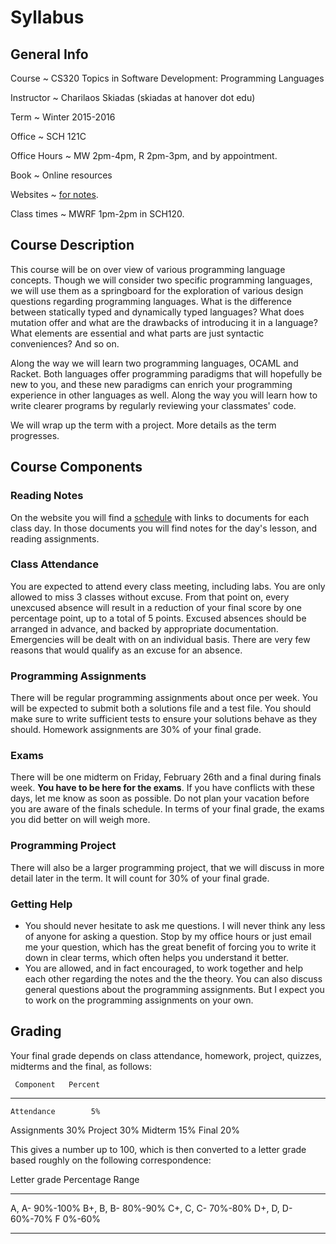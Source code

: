 # Syllabus

## General Info

Course
  ~ CS320 Topics in Software Development: Programming Languages

Instructor
  ~ Charilaos Skiadas (skiadas at hanover dot edu)

Term
  ~ Winter 2015-2016

Office
  ~ SCH 121C

Office Hours
  ~ MW 2pm-4pm, R 2pm-3pm, and by appointment.

Book
  ~ Online resources

Websites
  ~ [for notes](skiadas.github.io/ProgLangCourse/site/).

Class times
  ~ MWRF 1pm-2pm in SCH120.

## Course Description

This course will be on over view of various programming language concepts. Though we will consider two specific programming languages, we will use them as a springboard for the exploration of various design questions regarding programming languages. What is the difference between statically typed and dynamically typed languages? What does mutation offer and what are the drawbacks of introducing it in a language? What elements are essential and what parts are just syntactic conveniences? And so on.

Along the way we will learn two programming languages, OCAML and Racket. Both languages offer programming paradigms that will hopefully be new to you, and these new paradigms can enrich your programming experience in other languages as well. Along the way you will learn how to write clearer programs by regularly reviewing your classmates' code.

We will wrap up the term with a project. More details as the term progresses.

## Course Components

### Reading Notes

On the website you will find a [schedule](http://skiadas.github.io/ProgLangCourse/site/schedule.html) with links to documents for each class day. In those documents you will find notes for the day's lesson, and reading assignments.

### Class Attendance

You are expected to attend every class meeting, including labs. You are only allowed to miss 3 classes without excuse. From that point on, every unexcused absence will result in a reduction of your final score by one percentage point, up to a total of 5 points. Excused absences should be arranged in advance, and backed by appropriate documentation. Emergencies will be dealt with on an individual basis. There are very few reasons that would qualify as an excuse for an absence.

### Programming Assignments

There will be regular programming assignments about once per week. You will be expected to submit both a solutions file and a test file. You should make sure to write sufficient tests to ensure your solutions behave as they should. Homework assignments are 30% of your final grade.

### Exams

There will be one midterm on Friday, February 26th and a final during finals week. **You have to be here for the exams**. If you have conflicts with these days, let me know as soon as possible. Do not plan your vacation before you are aware of the finals schedule. In terms of your final grade, the exams you did better on will weigh more.

### Programming Project

There will also be a larger programming project, that we will discuss in more detail later in the term. It will count for 30% of your final grade.

### Getting Help

- You should never hesitate to ask me questions. I will never think any less of anyone for asking a question. Stop by my office hours or just email me your question, which has the great benefit of forcing you to write it down in clear terms, which often helps you understand it better.
- You are allowed, and in fact encouraged, to work together and help each other regarding the notes and the the theory. You can also discuss general questions about the programming assignments. But I expect you to work on the programming assignments on your own.

## Grading

Your final grade depends on class attendance, homework, project, quizzes, midterms and the final, as follows:

     Component   Percent
--------------  --------
    Attendance        5%
   Assignments       30%
       Project       30%
       Midterm       15%
         Final       20%

This gives a number up to 100, which is then converted to a letter grade based roughly on the following correspondence:

 Letter grade     Percentage Range
--------------   -----------------
   A, A-                  90%-100%
   B+, B, B-               80%-90%
   C+, C, C-               70%-80%
   D+, D, D-               60%-70%
      F                     0%-60%
--------------   -----------------

